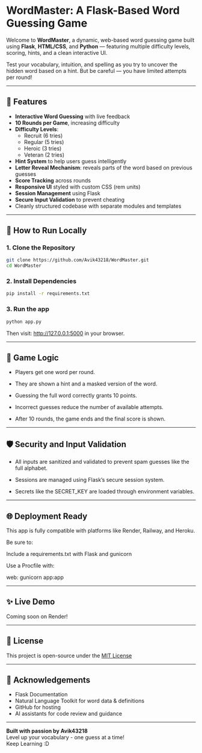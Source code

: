 # WordMaster: A Flask-Based Word Guessing Game

Welcome to **WordMaster**, a dynamic, web-based word guessing game built using **Flask**, **HTML/CSS**, and **Python** — featuring multiple difficulty levels, scoring, hints, and a clean interactive UI.

Test your vocabulary, intuition, and spelling as you try to uncover the hidden word based on a hint. But be careful — you have limited attempts per round!

---

## 🎯 Features

- **Interactive Word Guessing** with live feedback
- **10 Rounds per Game**, increasing difficulty
- **Difficulty Levels**:
  - Recruit (6 tries)
  - Regular (5 tries)
  - Heroic (3 tries)
  - Veteran (2 tries)
- **Hint System** to help users guess intelligently
- **Letter Reveal Mechanism**: reveals parts of the word based on previous guesses
- **Score Tracking** across rounds
- **Responsive UI** styled with custom CSS (rem units)
- **Session Management** using Flask
- **Secure Input Validation** to prevent cheating
- Cleanly structured codebase with separate modules and templates

---

## 🚀 How to Run Locally

### 1. Clone the Repository
```bash
git clone https://github.com/Avik43218/WordMaster.git
cd WordMaster
```
### 2. Install Dependencies
```bash
pip install -r requirements.txt
```
### 3. Run the app
```bash
python app.py
```
Then visit: http://127.0.0.1:5000 in your browser.

---

## 🧠 Game Logic

- Players get one word per round.

- They are shown a hint and a masked version of the word.

- Guessing the full word correctly grants 10 points.

- Incorrect guesses reduce the number of available attempts.

- After 10 rounds, the game ends and the final score is shown.

---

## 🛡️ Security and Input Validation

- All inputs are sanitized and validated to prevent spam guesses like the full alphabet.

- Sessions are managed using Flask’s secure session system.

- Secrets like the SECRET_KEY are loaded through environment variables.

---

## 🌐 Deployment Ready

This app is fully compatible with platforms like Render, Railway, and Heroku.

Be sure to:

Include a requirements.txt with Flask and gunicorn

Use a Procfile with:

web: gunicorn app:app

---

## ✨ Live Demo

Coming soon on Render!

---

## 📃 License

This project is open-source under the [MIT License](https:/github.com/Avik43218/WordMaster/LICENSE)

---

## 🙌 Acknowledgements

- Flask Documentation
- Natural Language Toolkit for word data & definitions
- GitHub for hosting
- AI assistants for code review and guidance

---

**Built with passion by Avik43218**<br />
Level up your vocabulary - one guess at a time!<br />
Keep Learning :D
